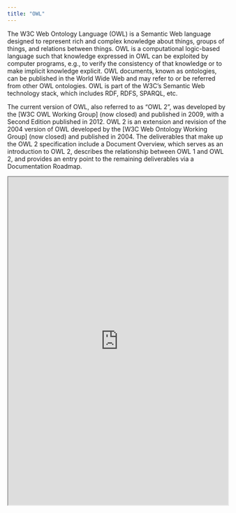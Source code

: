 ```yaml
---
title: "OWL"
---
```


The W3C Web Ontology Language (OWL) is a Semantic Web language designed to represent rich and complex knowledge about things, groups of things, and relations between things. OWL is a computational logic-based language such that knowledge expressed in OWL can be exploited by computer programs, e.g., to verify the consistency of that knowledge or to make implicit knowledge explicit. OWL documents, known as ontologies, can be published in the World Wide Web and may refer to or be referred from other OWL ontologies. OWL is part of the W3C’s Semantic Web technology stack, which includes RDF, RDFS, SPARQL, etc.

The current version of OWL, also referred to as “OWL 2”, was developed by the [W3C OWL Working Group] (now closed) and published in 2009, with a Second Edition published in 2012. OWL 2 is an extension and revision of the 2004 version of OWL developed by the [W3C Web Ontology Working Group] (now closed) and published in 2004. The deliverables that make up the OWL 2 specification include a Document Overview, which serves as an introduction to OWL 2, describes the relationship between OWL 1 and OWL 2, and provides an entry point to the remaining deliverables via a Documentation Roadmap.

<iframe height="750" width="100%" src="https://ewelton.github.io/ktest/wiki.html#OWL"></iframe>
